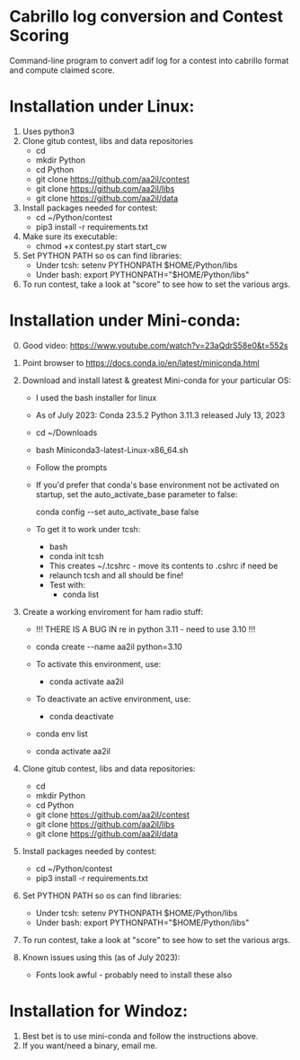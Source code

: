 # Cabrillo log conversion and Contest Scoring

Command-line program to convert adif log for a contest into cabrillo format and compute claimed score.

# Installation under Linux:

1) Uses python3 
2) Clone gitub contest, libs and data repositories
    - cd
    - mkdir Python
    - cd Python
    - git clone https://github.com/aa2il/contest
    - git clone https://github.com/aa2il/libs
    - git clone https://github.com/aa2il/data
3) Install packages needed for contest:
   - cd ~/Python/contest
   - pip3 install -r requirements.txt
4) Make sure its executable:
   - chmod +x contest.py start start_cw
5) Set PYTHON PATH so os can find libraries:
   - Under tcsh:      setenv PYTHONPATH $HOME/Python/libs
   - Under bash:      export PYTHONPATH="$HOME/Python/libs"
6) To run contest, take a look at "score" to see how to set the various args.

# Installation under Mini-conda:

0) Good video:  https://www.youtube.com/watch?v=23aQdrS58e0&t=552s

1) Point browser to https://docs.conda.io/en/latest/miniconda.html
2) Download and install latest & greatest Mini-conda for your particular OS:
   - I used the bash installer for linux
   - As of July 2023: Conda 23.5.2 Python 3.11.3 released July 13, 2023
   - cd ~/Downloads
   - bash Miniconda3-latest-Linux-x86_64.sh
   - Follow the prompts

   - If you'd prefer that conda's base environment not be activated on startup, 
      set the auto_activate_base parameter to false: 

      conda config --set auto_activate_base false

   - To get it to work under tcsh:
       - bash
       - conda init tcsh
       - This creates ~/.tcshrc - move its contents to .cshrc if need be
       - relaunch tcsh and all should be fine!
       - Test with:
           - conda list

3) Create a working enviroment for ham radio stuff:
   - !!! THERE IS A BUG IN re in python 3.11 - need to use 3.10 !!!
   - conda create --name aa2il python=3.10

   - To activate this environment, use:
       - conda activate aa2il
   - To deactivate an active environment, use:
       - conda deactivate

   - conda env list
   - conda activate aa2il

4) Clone gitub contest, libs and data repositories:
    - cd
    - mkdir Python
    - cd Python
    - git clone https://github.com/aa2il/contest
    - git clone https://github.com/aa2il/libs
    - git clone https://github.com/aa2il/data

5) Install packages needed by contest:
   - cd ~/Python/contest
   - pip3 install -r requirements.txt

6) Set PYTHON PATH so os can find libraries:
   - Under tcsh:      setenv PYTHONPATH $HOME/Python/libs
   - Under bash:      export PYTHONPATH="$HOME/Python/libs"

7) To run contest, take a look at "score" to see how to set the various args.

8) Known issues using this (as of July 2023):
   - Fonts look awful - probably need to install these also

# Installation for Windoz:

1) Best bet is to use mini-conda and follow the instructions above.
2) If you want/need a binary, email me.
